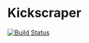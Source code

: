 # Kickscraper

[![Build Status](https://travis-ci.org/argaen/kickscraper.svg?branch=master)](https://travis-ci.org/argaen/kickscraper)
